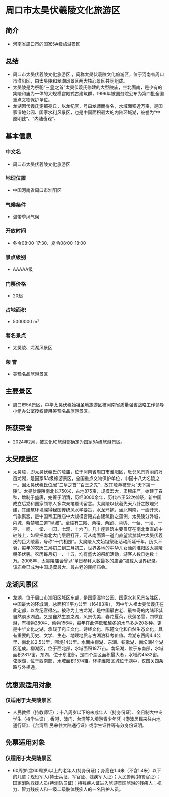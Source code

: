 # 周口市太昊伏羲陵文化旅游区
## 简介
- 河南省周口市的国家5A级旅游景区
## 总结
- 周口市太昊伏羲陵文化旅游区 ，简称太昊伏羲陵文化旅游区，位于河南省周口市淮阳区，由太昊陵和龙湖风景区两大核心景区共同组成。
- 太昊陵是为祭祀“三皇之首”太昊伏羲氏修建的大型陵庙，坐北面南，是少有的集陵和庙为一体的大规模宫殿式古建筑群，1996年被国务院公布为第四批全国重点文物保护单位。 
- 龙湖因伏羲氏定都宛丘，以龙纪官，号曰龙师而得名，水域面积近万亩，是国家湿地公园、国家水利风景区，也是中国面积最大的内陆环城湖，被誉为“中原明珠”、“内陆奇观”。
## 基本信息
### 中文名
- 周口市太昊伏羲陵文化旅游区
### 地理位置
- 中国河南省周口市淮阳区
### 气候条件
- 温带季风气候
### 开放时间
- 冬令08:00-17:30、夏令08:00-18:00
### 景点级别
- AAAAA级
### 门票价格
- 20起
### 占地面积
- 5000000 m²
### 著名景点
- 太昊陵、龙湖风景区
### 荣    誉
- 美豫名品旅游景区
## 主要景区
- 周口市5A景区，中华太昊伏羲始祖圣地旅游区被河南省质量强省战略工作领导小组办公室授权使用美豫名品旅游景区。
## 所获荣誉
- 2024年2月，被文化和旅游部确定为国家5A级旅游景区。
## 太昊陵景区
- 太昊陵，即太昊伏羲氏的陵庙，位于河南省周口市淮阳区，毗邻风景秀丽的万亩龙湖，是国家5A级旅游景区，全国重点文物保护单位，中国十八大名陵之一。因太昊伏羲氏位居“三皇之首”“百王之先”，故其陵墓被誉为“天下第一陵”。太昊伏羲陵南北长750米，占地875亩，规模宏大，肃穆庄严，始建于春秋，增制于盛唐，完善于明清，历经3000余年，历代帝王52次御祭，新中国成立后党和国家领导人多次亲笔题词留念。太昊陵以伏羲先天八卦之数理兴建，其建筑环境深得我国传统风水学要旨，水龙环抱，坐北朝南，一画开天，气象恢宏，是中国帝王陵庙中大规模宫殿式古建筑群之孤例。太昊陵分外城、内城、紫禁城三道“皇城”。全陵有三殿、两楼、两廊、两坊、一台、一坛、一亭、一祠、一堂、一园、七观、十六门。几十座建筑主要贯穿在南北垂直的中轴线上，如果把南北大门层层打开，可从南面第一道门直望紫禁城中太昊伏羲氏的巨大陵墓，号称“十门相照”。太昊陵人文始祖祭祀活动绵延千年，历久不衰，每年的农历二月初二到三月初三，世界各地的中华儿女涌向淮阳区太昊陵朝圣伏羲。农历每月初一、十五，均有盛大的祭祀活动，游客人数日达数十万。2008年，太昊陵庙会曾以“单日参拜人数最多的庙会”被载入世界纪录。该庙会已成为中国规模最大、最古老的民间庙会。
## 龙湖风景区
- 龙湖，位于周口市淮阳区城区东部，是国家湿地公园、国家水利风景名胜区，中国最大的环城湖，总面积11平方公里（16483亩），因中华人祖太昊伏羲氏在此定都，以龙纪官得名。被称为上古龙湖，是中国最古老、最神奇的内陆环城自然淡水湖泊。又是自然生态之湖，风景优美，春花夏荷，秋蒲冬雪，四季宜游，有植物280种、动物156种，每年在此停歇和越冬的水鸟多达20多种。更是中华文化之湖，承载了宛丘文化、诗经文化、陈楚文化和自然生态文化，具有重要的历史、文学、生态、地理地质与古湖泊科考价值。龙湖东西阔4.4公里，南北长2.5公里，围堤14公里。水面由柳湖、东湖、弦歌湖、南坛湖4个湖区组成。柳湖区，位于西北部，水域面积1877亩。南坛湖，位于东南部，水域面积2817亩。东湖，位于东北部，是四个湖区面积最大者，水域约4582亩。弦歌湖，位于西南部，水域面积1574亩。环抱淮阳区城位于湖中，仅四关四条路与外相通。
## 优惠票适用对象
### 仅适用于太昊陵景区
- 人民教师（持教师证）；十八周岁以下的未成年人（持身份证）、全日制大中专学生（持学生证）；香港、澳门、台湾等入境游青少年凭《港澳居民来往内地通行证》、《台湾居  民来往大陆通行证》或学生证件等有效身份证明。
## 免票适用对象
### 仅适用于太昊陵景区
- 60周岁(含60周岁)以上的老年人(持身份证)；身高在1.4米（不含1.4米）以下的儿童；现役军人(持士兵证、军官证、残疾军人证)；人民警察(持警官证)；国家消防救援人员(持消防员证)；持残疾人证进入旅游景区旅游的残疾人；视力、智力残疾人和一级二级肢体残疾人的一名陪护人员。